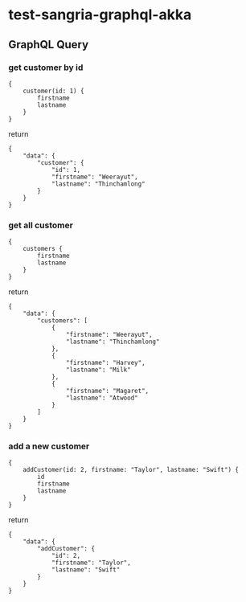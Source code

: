 # test-sangria-graphql-akka
## GraphQL Query
### get customer by id
```
{
    customer(id: 1) {
        firstname
        lastname
    }
}
```
return
```
{
    "data": {
        "customer": {
            "id": 1,
            "firstname": "Weerayut",
            "lastname": "Thinchamlong"
        }
    }
}
```

### get all customer
```
{
    customers {
        firstname
        lastname
    }
}
```
return
```
{
    "data": {
        "customers": [
            {
                "firstname": "Weerayut",
                "lastname": "Thinchamlong"
            },
            {
                "firstname": "Harvey",
                "lastname": "Milk"
            },
            {
                "firstname": "Magaret",
                "lastname": "Atwood"
            }
        ]
    }
}
```
### add a new customer
```
{
    addCustomer(id: 2, firstname: "Taylor", lastname: "Swift") {
        id
        firstname
        lastname
    }
}
```
return
```
{
    "data": {
        "addCustomer": {
            "id": 2,
            "firstname": "Taylor",
            "lastname": "Swift"
        }
    }
}
```
